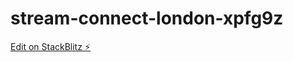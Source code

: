 # stream-connect-london-xpfg9z

[Edit on StackBlitz ⚡️](https://stackblitz.com/edit/stream-connect-london-xpfg9z)